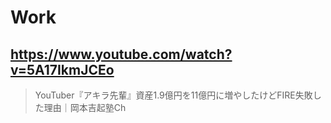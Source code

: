 # Work

## https://www.youtube.com/watch?v=5A17IkmJCEo

> YouTuber『アキラ先輩』資産1.9億円を11億円に増やしたけどFIRE失敗した理由｜岡本吉起塾Ch 
